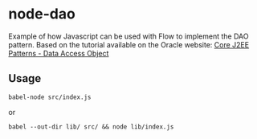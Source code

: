 # node-dao

Example of how Javascript can be used with Flow to implement the DAO pattern. Based on the tutorial available on the Oracle website: [Core J2EE Patterns - Data Access Object](http://www.oracle.com/technetwork/java/dataaccessobject-138824.html)

## Usage
`babel-node src/index.js`

or

`babel --out-dir lib/ src/ && node lib/index.js`
